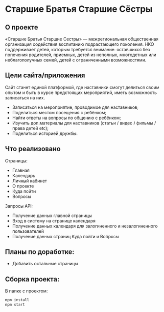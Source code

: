 # Старшие Братья Старшие Сёстры

## О проекте

«Старшие Братья Старшие Сестры» — межрегиональная общественная организация содействия воспитанию подрастающего поколения. НКО поддерживает детей, которым требуется внимание: оставшихся без попечения родителей, приемных, детей из неполных, многодетных или неблагополучных семей, детей с ограниченными возможностями.

## Цели сайта/приложения

Сайт станет единой платформой, где наставники смогут делиться своим опытом и быть в курсе предстоящих мероприятий, иметь возможность записаться на них.

- Записаться на мероприятие, проводимое для наставников;
- Поделиться местом посещения с ребёнком;
- Найти ответы на вопросы по общению с ребёнком;
- Изучить доп.материалы для наставников (статьи / видео / фильмы / права детей etc);
- Поделиться историей дружбы.

## Что реализовано

Страницы:

- Главная
- Календарь
- Личный кабинет
- О проекте
- Куда пойти
- Вопросы

Запросы API:

- Получение данных главной страницы
- Вход в систему на странице календаря
- Получение данных календаря для залогиненного и незалогиненного пользователей
- Получение данных страниц Куда пойти и Вопросы

## Планы по доработке:

- Добавить остальные страницы

## Сборка проекта:

В папке с проектом:

```sh
npm install
npm start
```
